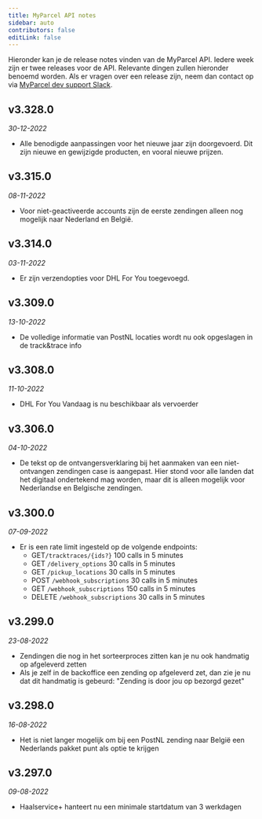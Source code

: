 ```yaml
---
title: MyParcel API notes
sidebar: auto
contributors: false
editLink: false
---
```


Hieronder kan je de release notes vinden van de MyParcel API. Iedere week zijn er twee releases voor de API. Relevante dingen zullen hieronder benoemd worden. Als er vragen over een release zijn, neem dan contact op via [MyParcel dev support Slack](https://join.slack.com/t/myparcel-dev/shared_invite/enQtNDkyNTg3NzA1MjM4LWQ5MWE5MTQ3MDg4YjU5NzdjYjk0OTY1ZDJiYjU5YzJjNzk3Yzk3NGY0OWFkZDU4MDYwZDEyZDlhZTgzOWM1MjI/).

## v3.328.0

_30-12-2022_

- Alle benodigde aanpassingen voor het nieuwe jaar zijn doorgevoerd. Dit zijn nieuwe en gewijzigde producten, en vooral nieuwe prijzen.

## v3.315.0

_08-11-2022_

- Voor niet-geactiveerde accounts zijn de eerste zendingen alleen nog mogelijk naar Nederland en België.

## v3.314.0

_03-11-2022_

- Er zijn verzendopties voor DHL For You toegevoegd.

## v3.309.0

_13-10-2022_

- De volledige informatie van PostNL locaties wordt nu ook opgeslagen in de track&trace info

## v3.308.0

_11-10-2022_

- DHL For You Vandaag is nu beschikbaar als vervoerder

## v3.306.0

_04-10-2022_

- De tekst op de ontvangersverklaring bij het aanmaken van een niet-ontvangen zendingen case is aangepast. Hier stond voor alle landen dat het digitaal ondertekend mag worden, maar dit is alleen mogelijk voor Nederlandse en Belgische zendingen.

## v3.300.0

_07-09-2022_

- Er is een rate limit ingesteld op de volgende endpoints:
  - GET`/tracktraces/{ids?}` 100 calls in 5 minutes
  - GET `/delivery_options` 30 calls in 5 minutes
  - GET `/pickup_locations` 30 calls in 5 minutes
  - POST `/webhook_subscriptions` 30 calls in 5 minutes
  - GET `/webhook_subscriptions` 150 calls in 5 minutes
  - DELETE `/webhook_subscriptions` 30 calls in 5 minutes

## v3.299.0

_23-08-2022_

- Zendingen die nog in het sorteerproces zitten kan je nu ook handmatig op afgeleverd zetten
- Als je zelf in de backoffice een zending op afgeleverd zet, dan zie je nu dat dit handmatig is gebeurd: "Zending is door jou op bezorgd gezet"

## v3.298.0

_16-08-2022_

- Het is niet langer mogelijk om bij een PostNL zending naar België een Nederlands pakket punt als optie te krijgen

## v3.297.0

_09-08-2022_

- Haalservice+ hanteert nu een minimale startdatum van 3 werkdagen
